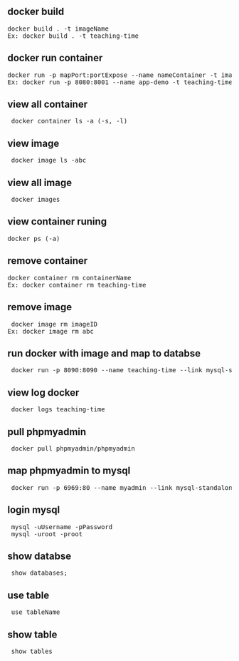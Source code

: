 ## docker build
<pre>docker build . -t imageName
Ex: docker build . -t teaching-time </pre>

## docker run container
<pre>docker run -p mapPort:portExpose --name nameContainer -t imageName
Ex: docker run -p 8080:8001 --name app-demo -t teaching-time </pre>

## view all container
<pre> docker container ls -a (-s, -l) </pre>

## view image
<pre> docker image ls -abc </pre>

## view all image
<pre> docker images </pre>

## view container runing
<pre>docker ps (-a) </pre>

## remove container
<pre>docker container rm containerName
Ex: docker container rm teaching-time </pre>

## remove image
<pre> docker image rm imageID
Ex: docker image rm abc </pre>

## run docker with image and map to databse
<pre> docker run -p 8090:8090 --name teaching-time --link mysql-standalone -d teaching-time </pre>

## view log docker
<pre> docker logs teaching-time </pre>

## pull phpmyadmin
<pre> docker pull phpmyadmin/phpmyadmin </pre>

## map phpmyadmin to mysql
<pre> docker run -p 6969:80 --name myadmin --link mysql-standalone:db -d phpmyadmin/phpmyadmin </pre>

## login mysql
<pre> mysql -uUsername -pPassword
 mysql -uroot -proot </pre>

## show databse
<pre> show databases; </pre>

## use table
<pre> use tableName </pre>

## show table
<pre> show tables </pre>




